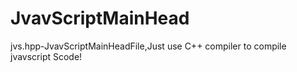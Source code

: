 # JvavScriptMainHead
jvs.hpp-JvavScriptMainHeadFile,Just use C++ compiler to compile jvavscript Scode!
